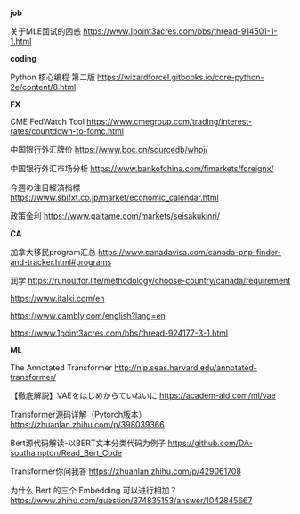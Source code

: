 **job**

关于MLE面试的困惑    https://www.1point3acres.com/bbs/thread-914501-1-1.html




**coding**

Python 核心编程 第二版 https://wizardforcel.gitbooks.io/core-python-2e/content/8.html


**FX**

CME FedWatch Tool  https://www.cmegroup.com/trading/interest-rates/countdown-to-fomc.html

中国银行外汇牌价  https://www.boc.cn/sourcedb/whpj/

中国银行外汇市场分析  https://www.bankofchina.com/fimarkets/foreignx/

今週の注目経済指標  https://www.sbifxt.co.jp/market/economic_calendar.html

政策金利  https://www.gaitame.com/markets/seisakukinri/





**CA**

加拿大移民program汇总 https://www.canadavisa.com/canada-pnp-finder-and-tracker.html#programs

润学 https://runoutfor.life/methodology/choose-country/canada/requirement

https://www.italki.com/en

https://www.cambly.com/english?lang=en

https://www.1point3acres.com/bbs/thread-924177-3-1.html



**ML**

The Annotated Transformer http://nlp.seas.harvard.edu/annotated-transformer/

【徹底解説】VAEをはじめからていねいに  https://academ-aid.com/ml/vae

Transformer源码详解（Pytorch版本）https://zhuanlan.zhihu.com/p/398039366

Bert源代码解读-以BERT文本分类代码为例子 https://github.com/DA-southampton/Read_Bert_Code

Transformer你问我答 https://zhuanlan.zhihu.com/p/429061708

为什么 Bert 的三个 Embedding 可以进行相加？  https://www.zhihu.com/question/374835153/answer/1042845667




